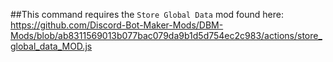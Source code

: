 ##This command requires the `Store Global Data` mod found here: https://github.com/Discord-Bot-Maker-Mods/DBM-Mods/blob/ab8311569013b077bac079da9b1d5d754ec2c983/actions/store_global_data_MOD.js
